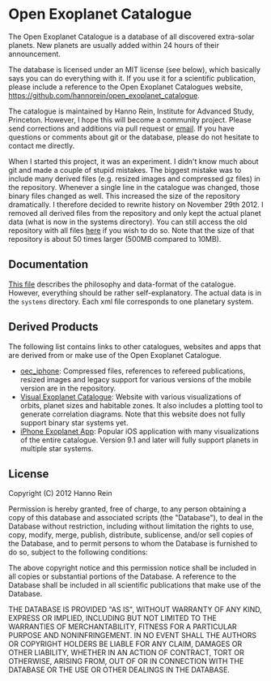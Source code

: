 Open Exoplanet Catalogue
==============

The Open Exoplanet Catalogue is a database of all discovered extra-solar planets. New planets are usually added within 24 hours of their announcement.

The database is licensed under an MIT license (see below), which basically says you can do everything with it. If you use it for a scientific publication, please include a reference to the Open Exoplanet Catalogues website, https://github.com/hannorein/open_exoplanet_catalogue.  

The catalogue is maintained by Hanno Rein, Institute for Advanced Study, Princeton. However, I hope this will become a community project. Please send corrections and additions via pull request or [email](mailto:exoplanet@hanno-rein.de). If you have questions or comments about git or the database, please do not hesitate to contact me directly.

When I started this project, it was an experiment. I didn't know much about git and made a couple of stupid mistakes. The biggest mistake was to include many derived files (e.g. resized images and compressed gz files) in the repository. Whenever a single line in the catalogue was changed, those binary files changed as well. This increased the size of the repository dramatically. I therefore decided to rewrite history on November 29th 2012. I removed all derived files from the repository  and only kept the actual planet data (what is now in the systems directory). You can still access the old repository with all files [here](https://github.com/hannorein/oec_old) if you wish to do so. Note that the size of that repository is about 50 times larger (500MB compared to 10MB). 

Documentation
--------------
[This file](https://raw.github.com/hannorein/open_exoplanet_catalogue/master/oec_paper.pdf) describes the philosophy and data-format of the catalogue. However, everything should be rather self-explanatory. The actual data is in the `systems` directory. Each xml file corresponds to one planetary system. 

Derived Products
--------------
The following list contains links to other catalogues, websites and apps that are derived from or make use of the Open Exoplanet Catalogue.

 * [oec_iphone](https://github.com/hannorein/oec_iphone): Compressed files, references to refereed publications, resized images and legacy support for various versions of the mobile version are in the repository.
 * [Visual Exoplanet Catalogue](http://exoplanet.hanno-rein.de): Website with various visualizations of orbits, planet sizes and habitable zones. It also includes a plotting tool to generate correlation diagrams. Note that this website does not fully support binary star systems yet.
 * [iPhone Exoplanet App](http://exoplanetapp.com): Popular iOS application with many visualizations of the entire catalogue. Version 9.1 and later will fully support planets in multiple star systems.


License
--------------
Copyright (C) 2012 Hanno Rein

Permission is hereby granted, free of charge, to any person obtaining a copy of this database and associated scripts (the "Database"), to deal in the Database without restriction, including without limitation the rights to use, copy, modify, merge, publish, distribute, sublicense, and/or sell copies of the Database, and to permit persons to whom the Database is furnished to do so, subject to the following conditions:

The above copyright notice and this permission notice shall be included in all copies or substantial portions of the Database.
A reference to the Database shall be included in all scientific publications that make use of the Database.

THE DATABASE IS PROVIDED "AS IS", WITHOUT WARRANTY OF ANY KIND, EXPRESS OR IMPLIED, INCLUDING BUT NOT LIMITED TO THE WARRANTIES OF MERCHANTABILITY, FITNESS FOR A PARTICULAR PURPOSE AND NONINFRINGEMENT. IN NO EVENT SHALL THE AUTHORS OR COPYRIGHT HOLDERS BE LIABLE FOR ANY CLAIM, DAMAGES OR OTHER LIABILITY, WHETHER IN AN ACTION OF CONTRACT, TORT OR OTHERWISE, ARISING FROM, OUT OF OR IN CONNECTION WITH THE DATABASE OR THE USE OR OTHER DEALINGS IN THE DATABASE.
